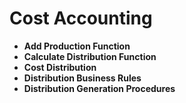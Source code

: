 # Cost Accounting

- **Add Production Function**
- **Calculate Distribution Function**
- **Cost Distribution**
- **Distribution Business Rules**
- **Distribution Generation Procedures**


